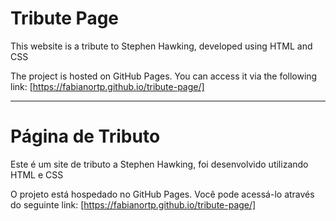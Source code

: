 # Tribute Page

This website is a tribute to Stephen Hawking, developed using HTML and CSS

The project is hosted on GitHub Pages. You can access it via the following link: [https://fabianortp.github.io/tribute-page/]

---------------------------------------------------------------------------------------------------
# Página de Tributo

Este é um site de tributo a Stephen Hawking, foi desenvolvido utilizando HTML e CSS

O projeto está hospedado no GitHub Pages. Você pode acessá-lo através do seguinte link: [https://fabianortp.github.io/tribute-page/]
